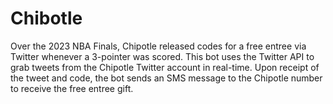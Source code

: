 # Chibotle

Over the 2023 NBA Finals, Chipotle released codes for a free entree via Twitter whenever a 3-pointer was scored. This bot uses the Twitter API to grab tweets from the Chipotle Twitter account in real-time. Upon receipt of the tweet and code, the bot sends an SMS message to the Chipotle number to receive the free entree gift.


